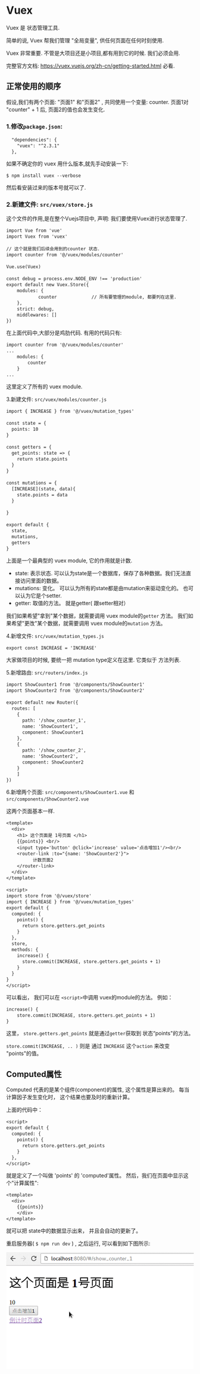 # Vuex

Vuex 是 状态管理工具.

简单的说, Vuex 帮我们管理 "全局变量", 供任何页面在任何时刻使用.

Vuex 非常重要. 不管是大项目还是小项目,都有用到它的时候.  我们必须会用.

完整官方文档:  https://vuex.vuejs.org/zh-cn/getting-started.html   必看.


## 正常使用的顺序

假设,我们有两个页面:  "页面1" 和"页面2" , 共同使用一个变量: counter.  页面1对 "counter" + 1 后,
页面2的值也会发生变化.

### 1.修改`package.json`:

```
  "dependencies": {
    "vuex": "^2.3.1"
  },
```

如果不确定你的 vuex 用什么版本,就先手动安装一下:

```
$ npm install vuex --verbose
```

然后看安装过来的版本号就可以了.

### 2.新建文件:  `src/vuex/store.js`

这个文件的作用,是在整个Vuejs项目中, 声明: 我们要使用Vuex进行状态管理了.

```
import Vue from 'vue'
import Vuex from 'vuex'

// 这个就是我们后续会用到的counter 状态．
import counter from '@/vuex/modules/counter'

Vue.use(Vuex)

const debug = process.env.NODE_ENV !== 'production'
export default new Vuex.Store({
    modules: {
			counter    			// 所有要管理的module, 都要列在这里.
    },
    strict: debug,
    middlewares: []
})
```

在上面代码中,大部分是鸡肋代码. 有用的代码只有:

```
import counter from '@/vuex/modules/counter'
...
	modules: {
		counter
	}
...
```
这里定义了所有的 vuex module.

3.新建文件: `src/vuex/modules/counter.js`

```
import { INCREASE } from '@/vuex/mutation_types'

const state = {
  points: 10
}

const getters = {
  get_points: state => {
    return state.points
  }
}

const mutations = {
  [INCREASE](state, data){
    state.points = data
  }

}

export default {
  state,
  mutations,
  getters
}
```

上面是一个最典型的  vuex module, 它的作用就是计数.

- state: 表示状态. 可以认为state是一个数据库，保存了各种数据。我们无法直接访问里面的数据。
- mutations: 变化。  可以认为所有的state都是由mutation来驱动变化的。 也可以认为它是个setter.
- getter:  取值的方法。  就是getter( 跟setter相对）

我们如果希望"拿到"某个数据，就需要调用 vuex module的`getter` 方法。
我们如果希望"更改"某个数据，就需要调用 vuex module的`mutation` 方法。


4.新增文件: `src/vuex/mutation_types.js`

```
export const INCREASE = 'INCREASE'
```
大家做项目的时候, 要统一把 mutation type定义在这里. 它类似于 方法列表.

5.新增路由: `src/routers/index.js`

```
import ShowCounter1 from '@/components/ShowCounter1'
import ShowCounter2 from '@/components/ShowCounter2'

export default new Router({
  routes: [
    {
      path: '/show_counter_1',
      name: 'ShowCounter1',
      component: ShowCounter1
    },
    {
      path: '/show_counter_2',
      name: 'ShowCounter2',
      component: ShowCounter2
    }
	]
})
```

6.新增两个页面: `src/components/ShowCounter1.vue`
和 `src/components/ShowCounter2.vue`

这两个页面基本一样.

```
<template>
  <div>
    <h1> 这个页面是 1号页面 </h1>
    {{points}} <br/>
    <input type='button' @click='increase' value='点击增加1'/><br/>
    <router-link :to="{name: 'ShowCounter2'}">
          计数页面2
    </router-link>
  </div>
</template>

<script>
import store from '@/vuex/store'
import { INCREASE } from '@/vuex/mutation_types'
export default {
  computed: {
    points() {
      return store.getters.get_points
    }
  },
  store,
  methods: {
    increase() {
      store.commit(INCREASE, store.getters.get_points + 1)
    }
  }
}
</script>
```

可以看出， 我们可以在 `<script>`中调用 vuex的module的方法。 例如：

```
increase() {
	store.commit(INCREASE, store.getters.get_points + 1)
}
```

这里， `store.getters.get_points` 就是通过`getter`获取到 状态“points"的方法。

`store.commit(INCREASE, .. )` 则是 通过 `INCREASE` 这个`action` 来改变 "points"的值。

## Computed属性

Computed 代表的是某个组件(component)的属性, 这个属性是算出来的。 每当计算因子发生变化时，
这个结果也要及时的重新计算。

上面的代码中：

```
<script>
export default {
  computed: {
    points() {
      return store.getters.get_points
    }
  },
</script>
```

就是定义了一个叫做 'points' 的 'computed'属性。 然后，我们在页面中显示这个”计算属性":

```
<template>
  <div>
    {{points}}
	</div>
</template>
```

就可以把 state中的数据显示出来， 并且会自动的更新了。

重启服务器( `$ npm run dev` ) , 之后运行, 可以看到如下图所示:

![vuex演示 计数器](./images/vuejs_vuex演示.gif)
